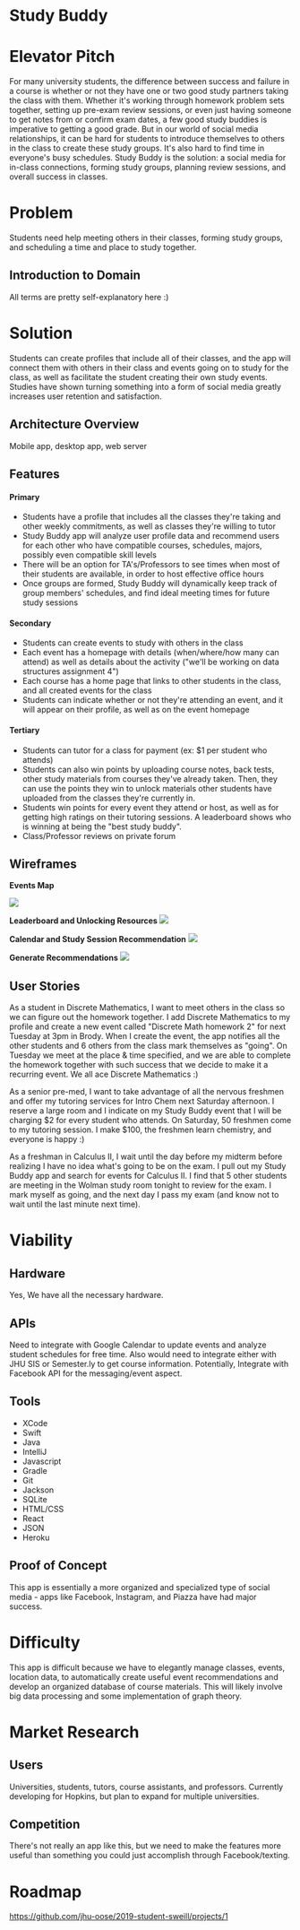 # Study Buddy

# Elevator Pitch

For many university students, the difference between success and failure in a course
is whether or not they have one or two good study partners taking the class with
them. Whether it's working through homework problem sets together, setting up
pre-exam review sessions, or even just having someone to get notes from or confirm exam
dates, a few good study buddies is imperative to getting a good grade. But in
our world of social media relationships, it can be hard for students to introduce
themselves to others in the class to create these study groups. It's also hard to find time in everyone's busy schedules. Study Buddy is the solution: a social media for in-class connections, forming study groups,
planning review sessions, and overall success in classes.

# Problem

Students need help meeting others in their classes, forming study groups, and
scheduling a time and place to study together.

## Introduction to Domain
All terms are pretty self-explanatory here :)

# Solution

Students can create profiles that include all of their classes, and the app will
connect them with others in their class and events going on to study for the class,
as well as facilitate the student creating their own study events. Studies have shown
turning something into a form of social media greatly increases user retention
and satisfaction.

## Architecture Overview

Mobile app, desktop app, web server

## Features

#### Primary 
- Students have a profile that includes all the classes they're taking and other weekly commitments, as well
as classes they're willing to tutor
- Study Buddy app will analyze user profile data and recommend
users for each other who have compatible courses, schedules, majors, possibly even compatible skill
levels
- There will be an option for TA's/Professors to see times when most of their students
are available, in order to host effective office hours
- Once groups are formed, Study Buddy will dynamically keep track of group members'
schedules, and find ideal meeting times for future study sessions
#### Secondary 
- Students can create events to study with others in the class
- Each event has a homepage with details (when/where/how many can attend) as well as
details about the activity ("we'll be working on data structures assignment 4")
- Each course has a home page that links to other students in the class, and all
created events for the class
- Students can indicate whether or not they're attending an event, and it will appear
on their profile, as well as on the event homepage
#### Tertiary 
- Students can tutor for a class for payment (ex: $1 per student who attends)
- Students can also win points by uploading course notes, back tests, other study
materials from courses they've already taken. Then, they can use the points they win
to unlock materials other students have uploaded from the classes they're currently in.  
- Students win points for every event they attend or host, as well as for
getting high ratings on their tutoring sessions. A leaderboard shows who is winning
at being the "best study buddy".
- Class/Professor reviews on private forum

## Wireframes


**Events Map**

![](wireframeoose.png)

**Leaderboard and Unlocking Resources**
![](wireframe2.png)

**Calendar and Study Session Recommendation**
![](CalandRec.png)

**Generate Recommendations**
![](GenRec.png)


## User Stories

As a student in Discrete Mathematics, I want to meet others in the class so we
can figure out the homework together. I add Discrete Mathematics to my profile
and create a new event called "Discrete Math homework 2" for next Tuesday at
3pm in Brody. When I create the event, the app notifies all the other students
and 6 others from the class mark themselves as "going". On Tuesday we meet
at the place & time specified, and we are able to complete the homework together
with such success that we decide to make it a recurring event. We all ace
Discrete Mathematics :)

As a senior pre-med, I want to take advantage of all the nervous freshmen and
offer my tutoring services for Intro Chem next Saturday afternoon. I reserve a
large room and I indicate on my Study Buddy event that I will be charging
$2 for every student who attends. On Saturday, 50 freshmen come to my tutoring session.
I make $100, the freshmen learn chemistry, and everyone is happy :)

As a freshman in Calculus II, I wait until the day before my midterm before
realizing I have no idea what's going to be on the exam. I pull out my Study
Buddy app and search for events for Calculus II. I find that 5 other students
are meeting in the Wolman study room tonight to review for the exam. I mark
myself as going, and the next day I pass my exam (and know not to wait until the
last minute next time).  

# Viability

## Hardware

Yes, We have all the necessary hardware.

## APIs

Need to integrate with Google Calendar to update events and analyze student schedules for free time. Also would need
to integrate either with JHU SIS or Semester.ly to get course information. Potentially,
Integrate with Facebook API for the messaging/event aspect.

## Tools

- XCode
- Swift
- Java
- IntelliJ
- Javascript
- Gradle
- Git
- Jackson
- SQLite
- HTML/CSS
- React
- JSON
- Heroku

## Proof of Concept

This app is essentially a more organized and specialized type of social media -
apps like Facebook, Instagram, and Piazza have had major success.

# Difficulty

This app is difficult because we have to elegantly manage classes, events, location data,
to automatically create useful event recommendations and develop an organized database of course materials.
This will likely involve big data processing and some implementation of graph theory.

# Market Research

## Users

Universities, students, tutors, course assistants, and professors. Currently developing for Hopkins, but plan to
expand for multiple universities.

## Competition

There's not really an app like this, but we need to make the features more
useful than something you could just accomplish through Facebook/texting.

# Roadmap

https://github.com/jhu-oose/2019-student-sweill/projects/1
